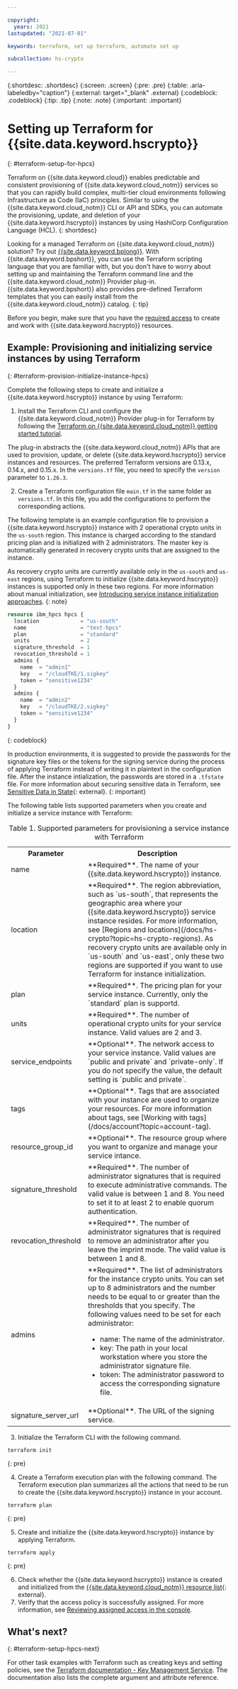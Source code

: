 ```yaml
---

copyright:
  years: 2021
lastupdated: "2021-07-01"

keywords: terraform, set up terraform, automate set up

subcollection: hs-crypto

---
```


{:shortdesc: .shortdesc}
{:screen: .screen}
{:pre: .pre}
{:table: .aria-labeledby="caption"}
{:external: target="_blank" .external}
{:codeblock: .codeblock}
{:tip: .tip}
{:note: .note}
{:important: .important}

# Setting up Terraform for {{site.data.keyword.hscrypto}}
{: #terraform-setup-for-hpcs}

Terraform on {{site.data.keyword.cloud}} enables predictable and consistent provisioning of {{site.data.keyword.cloud_notm}} services so that you can rapidly build complex, multi-tier cloud environments following Infrastructure as Code (IaC) principles. Similar to using the {{site.data.keyword.cloud_notm}} CLI or API and SDKs, you can automate the provisioning, update, and deletion of your {{site.data.keyword.hscrypto}} instances by using HashiCorp Configuration Language (HCL).
{: shortdesc}

Looking for a managed Terraform on {{site.data.keyword.cloud_notm}} solution? Try out [{{site.data.keyword.bplong}}](/docs/schematics?topic=schematics-getting-started). With {{site.data.keyword.bpshort}}, you can use the Terraform scripting language that you are familiar with, but you don't have to worry about setting up and maintaining the Terraform command line and the {{site.data.keyword.cloud_notm}} Provider plug-in. {{site.data.keyword.bpshort}} also provides pre-defined Terraform templates that you can easily install from the {{site.data.keyword.cloud_notm}} catalog.
{: tip}

Before you begin, make sure that you have the [required access](/docs/hs-crypto?topic=hs-crypto-manage-access) to create and work with {{site.data.keyword.hscrypto}} resources.

## Example: Provisioning and initializing service instances by using Terraform
{: #terraform-provision-initialize-instance-hpcs}

Complete the following steps to create and initialize a {{site.data.keyword.hscrypto}} instance by using Terraform:

1. Install the Terraform CLI and configure the {{site.data.keyword.cloud_notm}} Provider plug-in for Terraform by following the [Terraform on {{site.data.keyword.cloud_notm}} getting started tutorial](/docs/ibm-cloud-provider-for-terraform).

  The plug-in abstracts the {{site.data.keyword.cloud_notm}} APIs that are used to provision, update, or delete {{site.data.keyword.hscrypto}} service instances and resources. The preferred Terraform versions are 0.13.x, 0.14.x, and 0.15.x. In the `versions.tf` file, you need to specify the `version` parameter to `1.26.3`.

2. Create a Terraform configuration file `main.tf` in the same folder as `versions.tf`. In this file, you add the configurations to perform the corresponding actions.

  The following template is an example configuration file to provision a {{site.data.keyword.hscrypto}} instance with 2 operational crypto units in the `us-south` region. This instance is charged according to the standard pricing plan and is initialized with 2 administrators. The master key is automatically generated in recovery crypto units that are assigned to the instance.

  As recovery crypto units are currently available only in the `us-south` and `us-east` regions, using Terraform to initialize {{site.data.keyword.hscrypto}} instances is supported only in these two regions. For more information about manual initialization, see [Introducing service instance initialization approaches](/docs/hs-crypto?topic=hs-crypto-initialize-instance-mode).
  {: note}

  ```terraform
  resource ibm_hpcs hpcs {
    location             = "us-south"
    name                 = "test-hpcs"
    plan                 = "standard"
    units                = 2
    signature_threshold  = 1
    revocation_threshold = 1
    admins {
      name  = "admin1"
      key   = "/cloudTKE/1.sigkey"
      token = "sensitive1234"
    }
    admins {
      name  = "admin2"
      key   = "/cloudTKE/2.sigkey"
      token = "sensitive1234"
    }
  }
  ```
  {: codeblock}

  In production environments, it is suggested to provide the passwords for the signature key files or the tokens for the signing service during the process of applying Terraform instead of writing it in plaintext in the configuration file. After the instance intialization, the passwords are stored in a `.tfstate` file. For more information about securing sensitive data in Terraform, see [Sensitive Data in State](https://www.terraform.io/docs/language/state/sensitive-data.html){: external}.
  {: important}

  The following table lists supported parameters when you create and initialize a service instance with Terraform:

  <table>
    <tr>
      <th>Parameter</th>
      <th>Description</th>
    </tr>
    <tr>
      <td>name</td>
      <td>**Required**. The name of your {{site.data.keyword.hscrypto}} instance.</td>
    </tr>
    <tr>
      <td>location</td>
      <td>**Required**. The region abbreviation, such as `us-south`, that represents the geographic area where your {{site.data.keyword.hscrypto}} service instance resides. For more information, see [Regions and locations](/docs/hs-crypto?topic=hs-crypto-regions). As recovery crypto units are available only in `us-south` and `us-east`, only these two regions are supported if you want to use Terraform for instance initialization.</td>
    </tr>
    <tr>
      <td>plan</td>
      <td>**Required**. The pricing plan for your service instance. Currently, only the `standard` plan is supportd. </td>
    </tr>
    <tr>
      <td>units</td>
      <td>**Required**. The number of operational crypto units for your service instance. Valid values are 2 and 3.</td>
    </tr>
    <tr>
      <td>service_endpoints</td>
      <td>**Optional**. The network access to your service instance. Valid values are `public and private` and `private-only`. If you do not specify the value, the default setting is `public and private`.</td>
    </tr>
    <tr>
      <td>tags</td>
      <td>**Optional**. Tags that are associated with your instance are used to organize your resources. For more information about tags, see [Working with tags](/docs/account?topic=account-tag).</td>
    </tr>
    <tr>
      <td>resource_group_id</td>
      <td>**Optional**. The resource group where you want to organize and manage your service intance.</td>
    </tr>
    <tr>
      <td>signature_threshold</td>
      <td>**Required**. The number of administrator signatures that is required to execute administrative commands. The valid value is between 1 and 8. You need to set it to at least 2 to enable quorum authentication.</td>
    </tr>
    <tr>
      <td>revocation_threshold</td>
      <td>**Required**. The number of administrator signatures that is required to remove an administrator after you leave the imprint mode. The valid value is between 1 and 8.</td>
    </tr>
    <tr>
      <td>admins</td>
      <td>**Required**. The list of administrators for the instance crypto units. You can set up to 8 administrators and the number needs to be equal to or greater than the thresholds that you specify. The following values need to be set for each administrator:
      <ul>
      <li>name: The name of the administrator.</li>
      <li>key: The path in your local workstation where you store the administrator signature file.</li>
      <li>token: The administrator password to access the corresponding signature file.</li>
      </ul>
      </td>
    </tr>
    <tr>
      <td>signature_server_url</td>
      <td>**Optional**. The URL of the signing service.</td>
    </tr>
    <caption>Table 1. Supported parameters for provisioning a service instance with Terraform</caption>
  </table>

3. Initialize the Terraform CLI with the following command.

  ```
  terraform init
  ```
  {: pre}

4. Create a Terraform execution plan with the following command. The Terraform execution plan summarizes all the actions that need to be run to create the {{site.data.keyword.hscrypto}} instance in your account.

  ```
  terraform plan
  ```
  {: pre}

5. Create and initialize the {{site.data.keyword.hscrypto}} instance by applying Terraform.

  ```
  terraform apply
  ```
  {: pre}

6. Check whether the {{site.data.keyword.hscrypto}} instance is created and initialized from the [{{site.data.keyword.cloud_notm}} resource list](https://cloud.ibm.com/resources){: external}.
7. Verify that the access policy is successfully assigned. For more information, see [Reviewing assigned access in the console](/docs/account?topic=account-assign-access-resources#review-your-access-console).

## What's next?
{: #terraform-setup-hpcs-next}

For other task examples with Terraform such as creating keys and setting policies, see the [Terraform documentation - Key Management Service](https://registry.terraform.io/providers/IBM-Cloud/ibm/latest/docs/resources/kms_key). The documentation also lists the complete argument and attribute reference.
